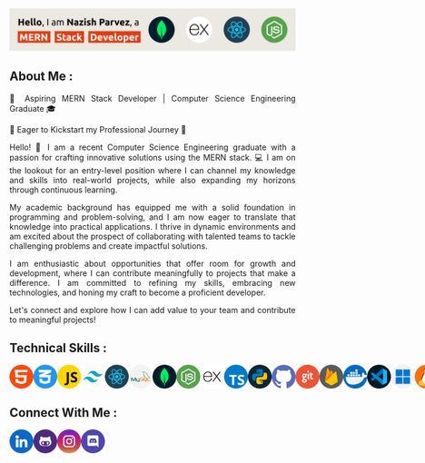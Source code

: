 <!-- Banner -->
<div>
<img src="./assets/banner.svg" alt="banner">
</div>

<!-- About Me -->

<div>

<h2>About Me : </h2>

<div  align= "justify" >
<p>
🚀 Aspiring MERN Stack Developer | Computer Science Engineering Graduate 🎓

🌟 Eager to Kickstart my Professional Journey 🌟

Hello! 👋 I am a recent Computer Science Engineering graduate with a passion for crafting innovative solutions using the MERN stack. 💻 I am on the lookout for an entry-level position where I can channel my knowledge and skills into real-world projects, while also expanding my horizons through continuous learning.

My academic background has equipped me with a solid foundation in programming and problem-solving, and I am now eager to translate that knowledge into practical applications. I thrive in dynamic environments and am excited about the prospect of collaborating with talented teams to tackle challenging problems and create impactful solutions.

I am enthusiastic about opportunities that offer room for growth and development, where I can contribute meaningfully to projects that make a difference. I am committed to refining my skills, embracing new technologies, and honing my craft to become a proficient developer.

Let's connect and explore how I can add value to your team and contribute to meaningful projects!
</p>
</div>

</div>

<!-- Technical Skills -->

<div>

<h2>Technical Skills : </h2>

<div style="display: flex;">

<img src="./assets/1.png" alt="" style="width:42px; height:42px;">
<img src="./assets/2.png" alt="" style="width:42px; height:42px;">
<img src="./assets/3.png" alt="" style="width:42px; height:42px;">
<img src="./assets/4.png" alt="" style="width:42px; height:42px;">
<img src="./assets/5.png" alt="" style="width:42px; height:42px;">
<img src="./assets/6.png" alt="" style="width:42px; height:42px;">
<img src="./assets/7.png" alt="" style="width:42px; height:42px;">
<img src="./assets/8.png" alt="" style="width:42px; height:42px;">
<img src="./assets/9.png" alt="" style="width:42px; height:42px;">
<img src="./assets/10.png" alt="" style="width:42px; height:42px;">
<img src="./assets/11.png" alt="" style="width:42px; height:42px;">
<img src="./assets/12.png" alt="" style="width:42px; height:42px;">
<img src="./assets/13.png" alt="" style="width:42px; height:42px;">
<img src="./assets/14.png" alt="" style="width:42px; height:42px;">
<img src="./assets/15.png" alt="" style="width:42px; height:42px;">
<img src="./assets/16.png" alt="" style="width:42px; height:42px;">
<img src="./assets/17.png" alt="" style="width:42px; height:42px;">
<img src="./assets/18.png" alt="" style="width:42px; height:42px;">

</div>

</div>

<!-- Connect With Me -->

<div>

<h2>Connect With Me : </h2>

<div style="display: flex;">

<a href="https://github.com/iron-mannnn" target="_blank" >
<img src="./assets/linkedin.png" alt="" style="width:42px; height:42px;">
</a>

<a href="https://github.com/iron-mannnn" target="_blank" >
<img src="./assets/github.png" alt="" style="width:42px; height:42px;">
</a>

<a href="https://github.com/iron-mannnn" target="_blank">
<img src="./assets/instagram.png" alt="" style="width:42px; height:42px;">
</a>

<a href="https://github.com/iron-mannnn" target="_blank">
<img src="./assets/discord.png" alt="" style="width:42px; height:42px;">
</a>

</div>

</div>
